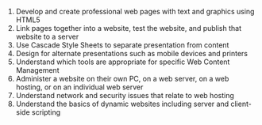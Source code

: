 1. Develop and create professional web pages with text and graphics using HTML5
2. Link pages together into a website, test the website, and publish that website to a server
3. Use Cascade Style Sheets to separate presentation from content
4. Design for alternate presentations such as mobile devices and printers
5. Understand which tools are appropriate for specific Web Content Management
6. Administer a website on their own PC, on a web server, on a web hosting, or on an individual web server
7. Understand network and security issues that relate to web hosting
8. Understand the basics of dynamic websites including server and client-side scripting
